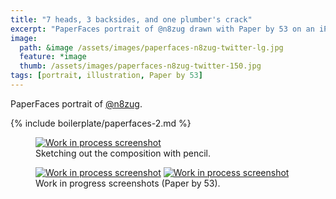 ```yaml
---
title: "7 heads, 3 backsides, and one plumber's crack"
excerpt: "PaperFaces portrait of @n8zug drawn with Paper by 53 on an iPad."
image: 
  path: &image /assets/images/paperfaces-n8zug-twitter-lg.jpg 
  feature: *image
  thumb: /assets/images/paperfaces-n8zug-twitter-150.jpg
tags: [portrait, illustration, Paper by 53]
---
```


PaperFaces portrait of <a href="http://twitter.com/n8zug">@n8zug</a>.

{% include boilerplate/paperfaces-2.md %}

<figure>
	<a href="{{ site.url }}/assets/images/paperfaces-n8zug-process-1-lg.jpg"><img src="{{ site.url }}/assets/images/paperfaces-n8zug-process-1-750.jpg" alt="Work in process screenshot"></a>
	<figcaption>Sketching out the composition with pencil.</figcaption>
</figure>

<figure class="half">
	<a href="{{ site.url }}/assets/images/paperfaces-n8zug-process-2-lg.jpg"><img src="{{ site.url }}/assets/images/paperfaces-n8zug-process-2-600.jpg" alt="Work in process screenshot"></a>
	<a href="{{ site.url }}/assets/images/paperfaces-n8zug-process-3-lg.jpg"><img src="{{ site.url }}/assets/images/paperfaces-n8zug-process-3-600.jpg" alt="Work in process screenshot"></a>
	<figcaption>Work in progress screenshots (Paper by 53).</figcaption>
</figure>